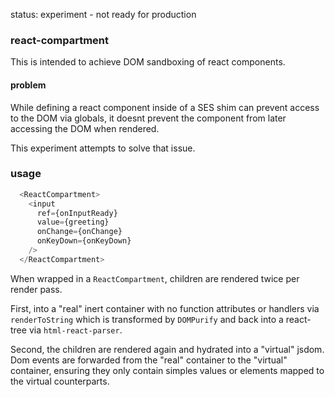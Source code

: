 status: experiment - not ready for production

### react-compartment

This is intended to achieve DOM sandboxing of react components.

#### problem
While defining a react component inside of a SES shim can prevent access to the DOM via globals, it doesnt prevent the component from later accessing the DOM when rendered.

This experiment attempts to solve that issue.

### usage

```js
  <ReactCompartment>
    <input
      ref={onInputReady}
      value={greeting}
      onChange={onChange}
      onKeyDown={onKeyDown}
    />
  </ReactCompartment>
```

When wrapped in a `ReactCompartment`, children are rendered twice per render pass.

First, into a "real" inert container with no function attributes or handlers via `renderToString` which is transformed by `DOMPurify` and back into a react-tree via `html-react-parser`.

Second, the children are rendered again and hydrated into a "virtual" jsdom. Dom events are forwarded from the "real" container to the "virtual" container, ensuring they only contain simples values or elements mapped to the virtual counterparts.

